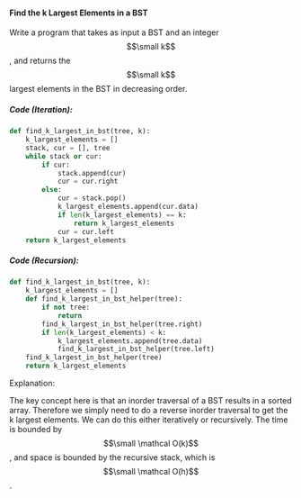 #### Find the k Largest Elements in a BST

Write a program that takes as input a BST and an integer $$\small k$$, and returns the $$\small k$$ largest elements in the BST in decreasing order. 

##### Code \(Iteration\):

```py
def find_k_largest_in_bst(tree, k):
    k_largest_elements = []
    stack, cur = [], tree
    while stack or cur:
        if cur:
            stack.append(cur)
            cur = cur.right
        else:
            cur = stack.pop()
            k_largest_elements.append(cur.data)
            if len(k_largest_elements) == k:
                return k_largest_elements
            cur = cur.left
    return k_largest_elements
```

##### Code \(Recursion\):

```py
def find_k_largest_in_bst(tree, k):
    k_largest_elements = []
    def find_k_largest_in_bst_helper(tree):
        if not tree:
            return
        find_k_largest_in_bst_helper(tree.right)
        if len(k_largest_elements) < k:
            k_largest_elements.append(tree.data)
            find_k_largest_in_bst_helper(tree.left)
    find_k_largest_in_bst_helper(tree)
    return k_largest_elements
```

Explanation:

The key concept here is that an inorder traversal of a BST results in a sorted array. Therefore we simply need to do a reverse inorder traversal to get the k largest elements. We can do this either iteratively or recursively. The time is bounded by $$\small \mathcal O(k)$$, and space is bounded by the recursive stack, which is $$\small \mathcal O(h)$$.

